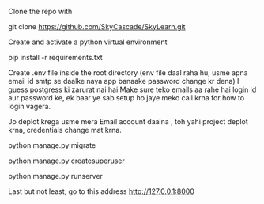 Clone the repo with

git clone https://github.com/SkyCascade/SkyLearn.git

Create and activate a python virtual environment

pip install -r requirements.txt

Create .env file inside the root directory
(env file daal raha hu, usme apna email id smtp se daalke naya app banaake password change kr dena)
I guess postgress ki zarurat nai hai
Make sure teko emails aa rahe hai login id aur password ke, ek baar ye sab setup ho jaye meko call krna for how to login vagera.

Jo deplot krega usme mera Email account daalna , toh yahi project deplot krna, credentials change mat krna.

python manage.py migrate

python manage.py createsuperuser

python manage.py runserver

Last but not least, go to this address http://127.0.0.1:8000
